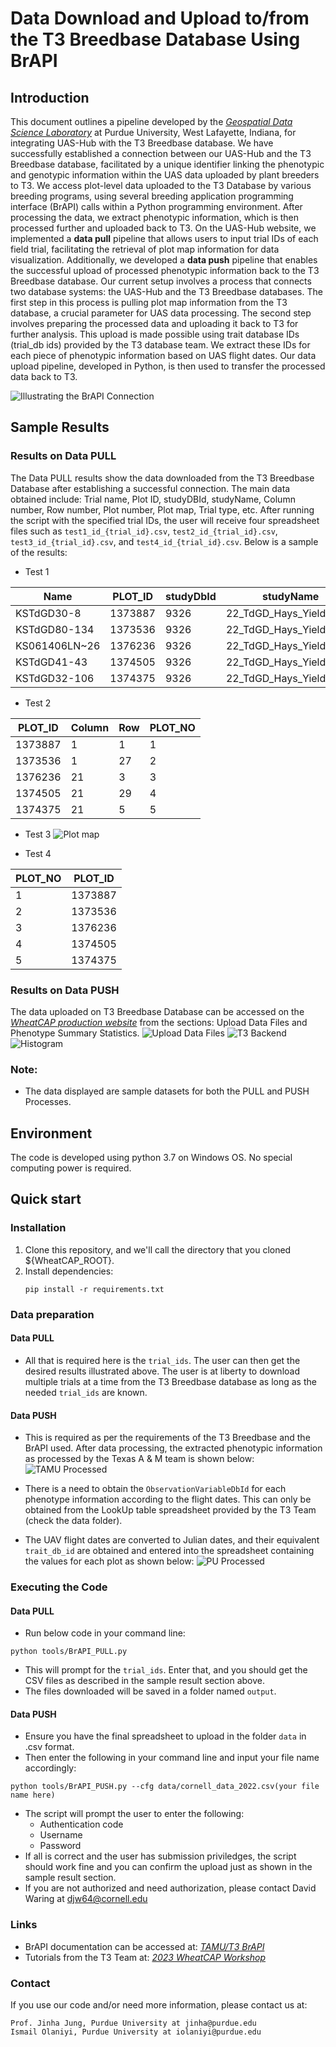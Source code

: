 # Data Download and Upload to/from the T3 Breedbase Database Using BrAPI

## Introduction
This document outlines a pipeline developed by the [*Geospatial Data Science Laboratory*](https://gdslab.org/) at Purdue University, West Lafayette, Indiana, for integrating UAS-Hub with the T3 Breedbase database. We have successfully established a connection between our UAS-Hub and the T3 Breedbase database, facilitated by a unique identifier linking the phenotypic and genotypic information within the UAS data uploaded by plant breeders to T3. We access plot-level data uploaded to the T3 Database by various breeding programs, using several breeding application programming interface (BrAPI) calls within a Python programming environment. After processing the data, we extract phenotypic information, which is then processed further and uploaded back to T3. On the UAS-Hub website, we implemented a **data pull** pipeline that allows users to input trial IDs of each field trial, facilitating the retrieval of plot map information for data visualization. Additionally, we developed a **data push** pipeline that enables the successful upload of processed phenotypic information back to the T3 Breedbase database. Our current setup involves a process that connects two database systems: the UAS-Hub and the T3 Breedbase databases. The first step in this process is pulling plot map information from the T3 database, a crucial parameter for UAS data processing. The second step involves preparing the processed data and uploading it back to T3 for further analysis. This upload is made possible using trait database IDs (trial_db ids) provided by the T3 database team. We extract these IDs for each piece of phenotypic information based on UAS flight dates. Our data upload pipeline, developed in Python, is then used to transfer the processed data back to T3.

![Illustrating the BrAPI Connection](/figures/BrAPI.png)


## Sample Results
### Results on Data PULL
The Data PULL results show the data downloaded from the T3 Breedbase Database after establishing a successful connection. The main data obtained include: Trial name, Plot ID, studyDBId, studyName, Column number, Row number, Plot number, Plot map, Trial type, etc. After running the script with the specified trial IDs, the user will receive four spreadsheet files such as ```test1_id_{trial_id}.csv```, ```test2_id_{trial_id}.csv```, ```test3_id_{trial_id}.csv```, and ```test4_id_{trial_id}.csv```. Below is a sample of the results:

- Test 1

| Name          | PLOT_ID | studyDbId |        studyName         | Column | Row |  PLOT_NO |    TrialType      |
|---------------|---------|-----------|--------------------------|--------|-----|----------|-------------------|
| KSTdGD30-8    | 1373887 | 9326      | 22_TdGD_Hays_Yield_Trials|   1    |  1  |    1     | phenotyping_trial | 
| KSTdGD80-134  | 1373536 | 9326      | 22_TdGD_Hays_Yield_Trials|   1    |  27 |    2     | phenotyping_trial | 
| KS061406LN~26 | 1376236 | 9326      | 22_TdGD_Hays_Yield_Trials|   21   |  3  |    3     | phenotyping_trial | 
| KSTdGD41-43   | 1374505 | 9326      | 22_TdGD_Hays_Yield_Trials|   21   |  29 |    4     | phenotyping_trial | 
| KSTdGD32-106  | 1374375 | 9326      | 22_TdGD_Hays_Yield_Trials|   21   |  5  |    5     | phenotyping_trial | 

- Test 2
  
| PLOT_ID |  Column |  Row  |  PLOT_NO |
|---------|---------|-------|----------|
| 1373887 |   1     |  1    |    1     | 
| 1373536 |   1     |  27   |    2     | 
| 1376236 |   21    |  3    |    3     | 
| 1374505 |   21    |  29   |    4     | 
| 1374375 |   21    |  5    |    5     |  

- Test 3
![Plot map ](/figures/Plotmap.png)

- Test 4
  
|  PLOT_NO | PLOT_ID |
|----------|---------|
|    1     | 1373887 |
|    2     | 1373536 |
|    3     | 1376236 |
|    4     | 1374505 |
|    5     | 1374375 | 


### Results on Data PUSH
The data uploaded on T3 Breedbase Database can be accessed on the [*WheatCAP production website*](https://wheatcap.triticeaetoolbox.org/breeders/trial/9316?format=) from the sections: Upload Data Files and Phenotype Summary Statistics.
![Upload Data Files ](/figures/upload.png)
![T3 Backend ](/figures/output.png)
![Histogram ](/figures/histo.png)


### Note:
- The data displayed are sample datasets for both the PULL and PUSH Processes.


## Environment
The code is developed using python 3.7 on Windows OS. No special computing power is required.

## Quick start
### Installation
1. Clone this repository, and we'll call the directory that you cloned ${WheatCAP_ROOT}.
2. Install dependencies:
   ```
   pip install -r requirements.txt
   ```

### Data preparation
#### Data PULL
- All that is required here is the ```trial_ids```. The user can then get the desired results illustrated above. The user is at liberty to download multiple trials at a time from the T3 Breedbase database as long as the needed ```trial_ids``` are known.

#### Data PUSH
- This is required as per the requirements of the T3 Breedbase and the BrAPI used. After data processing, the extracted phenotypic information as processed by the Texas A & M team is shown below:
![TAMU Processed ](/figures/TAMU.png)

- There is a need to obtain the ```ObservationVariableDbId``` for each phenotype information according to the flight dates. This can only be obtained from the LookUp table spreadsheet provided by the T3 Team (check the data folder).
- The UAV flight dates are converted to Julian dates, and their equivalent ```trait_db_id``` are obtained and entered into the spreadsheet containing the values for each plot as shown below:
![PU Processed](/figures/PU.png)



### Executing the Code
#### Data PULL
- Run below code in your command line:

```
python tools/BrAPI_PULL.py

```
- This will prompt for the ```trial_ids```. Enter that, and you should get the CSV files as described in the sample result section above.
- The files downloaded will be saved in a folder named ```output```.

#### Data PUSH
- Ensure you have the final spreadsheet to upload in the folder ```data``` in .csv format.
- Then enter the following in your command line and input your file name accordingly:

```
python tools/BrAPI_PUSH.py --cfg data/cornell_data_2022.csv(your file name here)

```
- The script will prompt the user to enter the following:
    - Authentication code
    - Username
    - Password
- If all is correct and the user has submission priviledges, the script should work fine and you can confirm the upload just as shown in the sample result section.
- If you are not authorized and need authorization, please contact David Waring at djw64@cornell.edu

### Links
- BrAPI documentation can be accessed at: [*TAMU/T3 BrAPI*](https://notes.triticeaetoolbox.org/w39PW42OSTeDvDNX_WVhZg)
- Tutorials from the T3 Team at: [*2023 WheatCAP Workshop*](https://notes.triticeaetoolbox.org/s/L6d41SNKQ)


### Contact
If you use our code and/or need more information, please contact us at:
```
Prof. Jinha Jung, Purdue University at jinha@purdue.edu
Ismail Olaniyi, Purdue University at iolaniyi@purdue.edu
```
